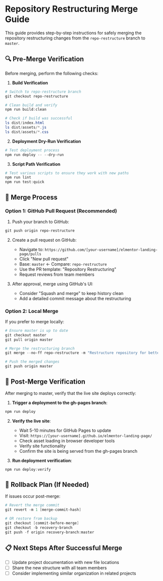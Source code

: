 # Repository Restructuring Merge Guide

This guide provides step-by-step instructions for safely merging the repository restructuring changes from the `repo-restructure` branch to `master`.

## 🔍 Pre-Merge Verification

Before merging, perform the following checks:

1. **Build Verification**
```powershell
# Switch to repo-restructure branch
git checkout repo-restructure

# Clean build and verify
npm run build:clean

# Check if build was successful
ls dist/index.html
ls dist/assets/*.js
ls dist/assets/*.css
```

2. **Deployment Dry-Run Verification**
```powershell
# Test deployment process
npm run deploy -- --dry-run
```

3. **Script Path Verification**
```powershell
# Test various scripts to ensure they work with new paths
npm run lint
npm run test:quick
```

## 🔄 Merge Process

### Option 1: GitHub Pull Request (Recommended)
1. Push your branch to GitHub:
```powershell
git push origin repo-restructure
```

2. Create a pull request on GitHub:
   - Navigate to: `https://github.com/[your-username]/elmentor-landing-page/pulls`
   - Click "New pull request"
   - Base: `master` ← Compare: `repo-restructure`
   - Use the PR template: "Repository Restructuring"
   - Request reviews from team members

3. After approval, merge using GitHub's UI:
   - Consider "Squash and merge" to keep history clean
   - Add a detailed commit message about the restructuring

### Option 2: Local Merge
If you prefer to merge locally:

```powershell
# Ensure master is up to date
git checkout master
git pull origin master

# Merge the restructuring branch
git merge --no-ff repo-restructure -m "Restructure repository for better organization and maintainability"

# Push the merged changes
git push origin master
```

## 🚀 Post-Merge Verification

After merging to master, verify that the live site deploys correctly:

1. **Trigger a deployment to the gh-pages branch**:
```powershell
npm run deploy
```

2. **Verify the live site**:
   - Wait 5-10 minutes for GitHub Pages to update
   - Visit: `https://[your-username].github.io/elmentor-landing-page/`
   - Check asset loading in browser developer tools
   - Verify site functionality
   - Confirm the site is being served from the gh-pages branch

3. **Run deployment verification**:
```powershell
npm run deploy:verify
```

## 🔄 Rollback Plan (If Needed)

If issues occur post-merge:

```powershell
# Revert the merge commit
git revert -m 1 [merge-commit-hash]

# OR restore from backup
git checkout [commit-before-merge]
git checkout -b recovery-branch
git push -f origin recovery-branch:master
```

## 📋 Next Steps After Successful Merge

- [ ] Update project documentation with new file locations
- [ ] Share the new structure with all team members
- [ ] Consider implementing similar organization in related projects

